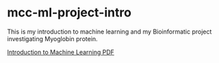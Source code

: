 # mcc-ml-project-intro
This is my introduction to machine learning and my Bioinformatic project investigating Myoglobin protein.

[Introduction to Machine Learning PDF](https://github.com/mccurcio/mcc-machine-learning-intro/blob/master/mcc-ml-project-info.pdf)
